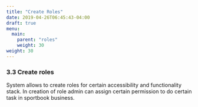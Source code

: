 ```yaml
---
title: "Create Roles"
date: 2019-04-26T06:45:43-04:00
draft: true
menu:
  main:
    parent: "roles"
    weight: 30
weight: 30
---
```


### 3.3 Create roles

System allows to create roles for certain accessibility and functionality stack.
In creation of role admin can assign certain permission to do certain task in sportbook business.
